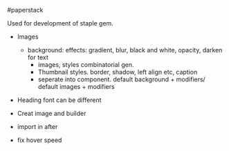 #paperstack

Used for development of staple gem.

* Images
 	* background: effects: gradient, blur, black and white, opacity, darken for text
 		* images, styles combinatorial gen.
 		* Thumbnail styles. border, shadow, left align etc, caption
 		* seperate into component. default background + modifiers/ default images + modifiers
 * Heading font can be different


 * Creat image and builder
 * import in after

 * fix hover speed